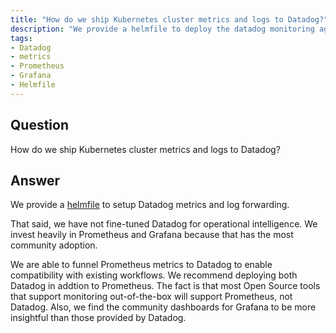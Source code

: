 ```yaml
---
title: "How do we ship Kubernetes cluster metrics and logs to Datadog?"
description: "We provide a helmfile to deploy the datadog monitoring agent on Kubernetes."
tags:
- Datadog
- metrics
- Prometheus
- Grafana
- Helmfile
---
```


## Question

How do we ship Kubernetes cluster metrics and logs to Datadog?

## Answer

We provide a [helmfile](https://github.com/cloudposse/helmfiles) to setup Datadog metrics and log forwarding. 

That said, we have not fine-tuned Datadog for operational intelligence. We invest heavily in Prometheus and Grafana because that has the most community adoption.

We are able to funnel Prometheus metrics to Datadog to enable compatibility with existing workflows. We recommend deploying both Datadog in addtion to Prometheus. The fact is that most Open Source tools that support monitoring out-of-the-box will support Prometheus, not Datadog. Also, we find the community dashboards for Grafana to be more insightful than those provided by Datadog.
